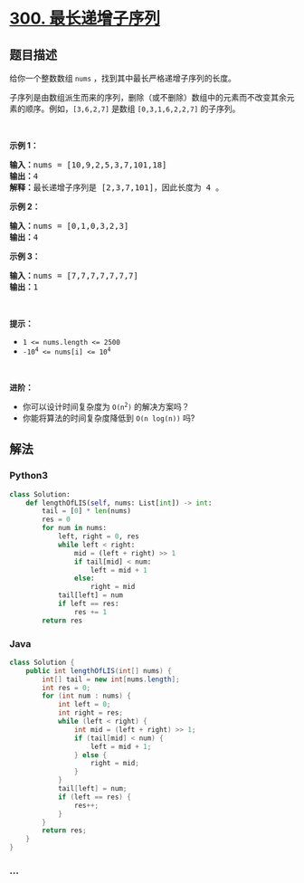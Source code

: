 # [300. 最长递增子序列](https://leetcode-cn.com/problems/longest-increasing-subsequence)



## 题目描述

<!-- 这里写题目描述 -->

<p>给你一个整数数组 <code>nums</code> ，找到其中最长严格递增子序列的长度。</p>

<p>子序列是由数组派生而来的序列，删除（或不删除）数组中的元素而不改变其余元素的顺序。例如，<code>[3,6,2,7]</code> 是数组 <code>[0,3,1,6,2,2,7]</code> 的子序列。</p>
 

<p><strong>示例 1：</strong></p>

<pre>
<strong>输入：</strong>nums = [10,9,2,5,3,7,101,18]
<strong>输出：</strong>4
<strong>解释：</strong>最长递增子序列是 [2,3,7,101]，因此长度为 4 。
</pre>

<p><strong>示例 2：</strong></p>

<pre>
<strong>输入：</strong>nums = [0,1,0,3,2,3]
<strong>输出：</strong>4
</pre>

<p><strong>示例 3：</strong></p>

<pre>
<strong>输入：</strong>nums = [7,7,7,7,7,7,7]
<strong>输出：</strong>1
</pre>

<p> </p>

<p><strong>提示：</strong></p>

<ul>
	<li><code>1 <= nums.length <= 2500</code></li>
	<li><code>-10<sup>4</sup> <= nums[i] <= 10<sup>4</sup></code></li>
</ul>

<p> </p>

<p><b>进阶：</b></p>

<ul>
	<li>你可以设计时间复杂度为 <code>O(n<sup>2</sup>)</code> 的解决方案吗？</li>
	<li>你能将算法的时间复杂度降低到 <code>O(n log(n))</code> 吗?</li>
</ul>


## 解法

<!-- 这里可写通用的实现逻辑 -->

<!-- tabs:start -->

### **Python3**

<!-- 这里可写当前语言的特殊实现逻辑 -->

```python
class Solution:
    def lengthOfLIS(self, nums: List[int]) -> int:
        tail = [0] * len(nums)
        res = 0
        for num in nums:
            left, right = 0, res
            while left < right:
                mid = (left + right) >> 1
                if tail[mid] < num:
                    left = mid + 1
                else:
                    right = mid
            tail[left] = num
            if left == res:
                res += 1
        return res
```

### **Java**

<!-- 这里可写当前语言的特殊实现逻辑 -->

```java
class Solution {
    public int lengthOfLIS(int[] nums) {
        int[] tail = new int[nums.length];
        int res = 0;
        for (int num : nums) {
            int left = 0;
            int right = res;
            while (left < right) {
                int mid = (left + right) >> 1;
                if (tail[mid] < num) {
                    left = mid + 1;
                } else {
                    right = mid;
                }
            }
            tail[left] = num;
            if (left == res) {
                res++;
            }
        }
        return res;
    }
}
```

### **...**

```

```

<!-- tabs:end -->
